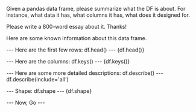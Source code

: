 Given a pandas data frame, please summarize what the DF is about. 
For instance, what data it has, what columns it has, what does it designed for. 

Please write a 800-word essay about it. Thanks!


Here are some known information about this data frame.

--- Here are the first few rows: df.head() ---
{df.head()}


--- Here are the columns: df.keys() ---
{df.keys()}

--- Here are some more detailed descriptions: df.describe() ---
df.describe(include='all')

--- Shape: df.shape ---
{df.shape}

--- Now, Go ---
